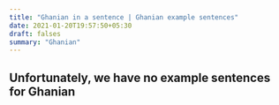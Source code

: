 ```yaml
---
title: "Ghanian in a sentence | Ghanian example sentences"
date: 2021-01-20T19:57:50+05:30
draft: falses
summary: "Ghanian"
---
```

## Unfortunately, we have no example sentences for Ghanian                 
